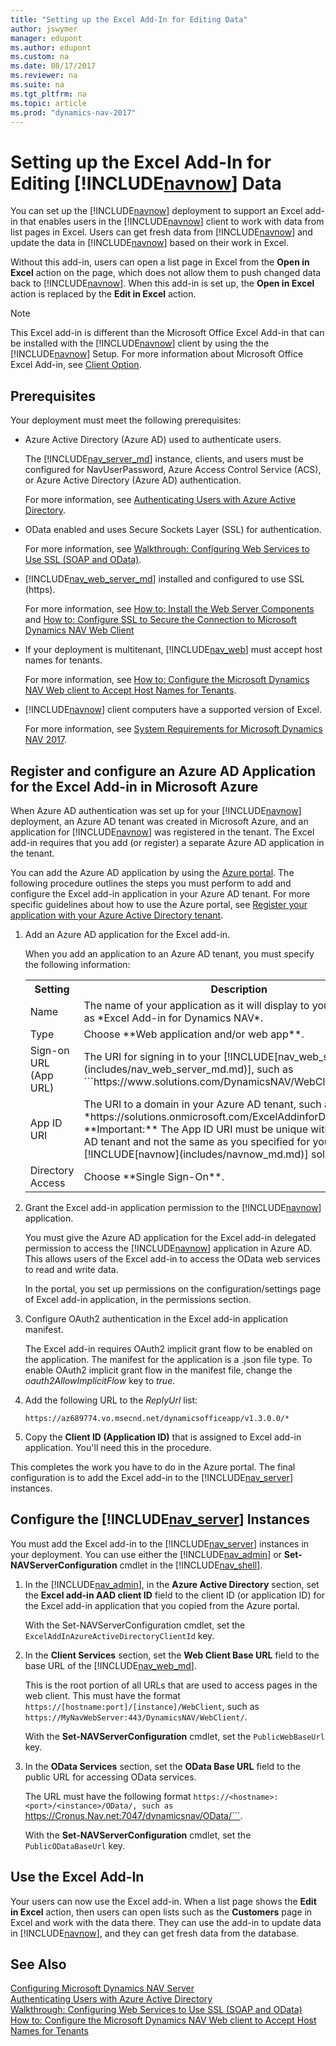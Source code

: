 ```yaml
---
title: "Setting up the Excel Add-In for Editing Data"
author: jswymer
manager: edupont
ms.author: edupont
ms.custom: na
ms.date: 08/17/2017
ms.reviewer: na
ms.suite: na
ms.tgt_pltfrm: na
ms.topic: article
ms.prod: "dynamics-nav-2017"
---
```

# Setting up the Excel Add-In for Editing [!INCLUDE[navnow](includes/navnow_md.md)] Data
You can set up the [!INCLUDE[navnow](includes/navnow_md.md)] deployment to support an Excel add-in that enables users in the [!INCLUDE[navnow](includes/navnow_md.md)] client to work with data from list pages in Excel. Users can get fresh data from [!INCLUDE[navnow](includes/navnow_md.md)] and update the data in [!INCLUDE[navnow](includes/navnow_md.md)] based on their work in Excel.

Without this add-in, users can open a list page in Excel from the **Open in Excel** action on the page, which does not allow them to push changed data back to [!INCLUDE[navnow](includes/navnow_md.md)]. When this add-in is set up, the **Open in Excel** action is replaced by the **Edit in Excel** action.

>[!NOTE]
>This Excel add-in is different than the Microsoft Office Excel Add-in that can be installed with  the [!INCLUDE[navnow](includes/navnow_md.md)] client by using the the [!INCLUDE[navnow](includes/navnow_md.md)] Setup. For more information about Microsoft Office Excel Add-in, see [Client Option](client-option.md).

## Prerequisites
Your deployment must meet the following prerequisites:

-   Azure Active Directory (Azure AD) used to authenticate users.

    The [!INCLUDE[nav_server_md](includes/nav_server_md.md)] instance, clients, and users must be configured for NavUserPassword, Azure Access Control Service (ACS), or Azure Active Directory (Azure AD) authentication.

    For more information, see [Authenticating Users with Azure Active Directory](Authenticating-Users-with-Azure-Active-Directory.md).  
-   OData enabled and uses Secure Sockets Layer (SSL) for authentication.

    For more information, see [Walkthrough: Configuring Web Services to Use SSL (SOAP and OData)](Walkthrough--Configuring-Web-Services-to-Use-SSL--SOAP-and-OData-.md).  

-   [!INCLUDE[nav_web_server_md](includes/nav_web_server_md.md)] installed and configured to use SSL (https).

    For more information, see [How to: Install the Web Server Components](How-to--Install-the-Web-Server-Components.md) and [How to: Configure SSL to Secure the Connection to Microsoft Dynamics NAV Web Client](How-to--Configure-SSL-to-Secure-the-Connection-to-Microsoft-Dynamics-NAV-Web-Client.md)

-   If your deployment is multitenant, [!INCLUDE[nav_web](includes/nav_web_md.md)] must accept host names for tenants.

    For more information, see [How to: Configure the Microsoft Dynamics NAV Web client to Accept Host Names for Tenants](How-to--Configure-the-Microsoft-Dynamics-NAV-Web-client-to-Accept-Host-Names-for-Tenants.md).  

- [!INCLUDE[navnow](includes/navnow_md.md)] client computers have a supported version of Excel.

    For more information, see [System Requirements for Microsoft Dynamics NAV 2017](System-Requirements-for-Microsoft-Dynamics-NAV.md#WebClient).

## Register and configure an Azure AD Application for the Excel Add-in in Microsoft Azure
When Azure AD authentication was set up for your [!INCLUDE[navnow](includes/navnow_md.md)] deployment, an Azure AD tenant was created in Microsoft Azure, and an application for [!INCLUDE[navnow](includes/navnow_md.md)] was registered in the tenant. The Excel add-in requires that you add (or register) a separate Azure AD application in the tenant.

You can add the Azure AD application by using the [Azure portal](http://go.microsoft.com/fwlink/?LinkID=317944). The following procedure outlines the steps you must perform to add and configure the Excel add-in application in your Azure AD tenant. For more specific guidelines about how to use the Azure portal, see [Register your application with your Azure Active Directory tenant](https://docs.microsoft.com/en-us/azure/active-directory/active-directory-app-registration).

1.  Add an Azure AD application for the Excel add-in.

    When you add an application to an Azure AD tenant, you must specify the following information:  

    <table>
    <tr>
    <th>Setting</th>
    <th>Description</th>
    </tr>
    <tr>
    <td>Name</td>
    <td>The name of your application as it will display to your users, such as *Excel Add-in for Dynamics NAV*.</td>
    </tr>
    <tr>
    <td>Type</td>
    <td>Choose **Web application and/or web app**.</td>
    </tr>
    <tr>
    <td>Sign-on URL (App URL)</td>
    <td>The URI for signing in to your [!INCLUDE[nav_web_server](includes/nav_web_server_md.md)], such as ```https://www.solutions.com/DynamicsNAV/WebClient/```.</td>
    </tr>
    <tr>
    <td>App ID URI</td>
    <td>The URI to a domain in your Azure AD tenant, such as *https://solutions.onmicrosoft.com/ExcelAddinforDynamicsNAV*. **Important:**  The App ID URI must be unique within the Azure AD tenant and not the same as you specified for your [!INCLUDE[navnow](includes/navnow_md.md)] solution.</td>
    </tr>
    <tr>
    <td>Directory Access</td>
    <td>Choose **Single Sign-On**.</td>
    </tr>
    </table>

2.  Grant the Excel add-in application permission to the [!INCLUDE[navnow](includes/navnow_md.md)] application.

    You must give the Azure AD application for the Excel add-in delegated permission to access the [!INCLUDE[navnow](includes/navnow_md.md)] application in Azure AD. This allows users of the Excel add-in to access the OData web services to read and write data.  

    In the portal, you set up permissions on the configuration/settings page of Excel add-in application, in the permissions section.  

3.  Configure OAuth2 authentication in the Excel add-in application manifest.

    The Excel add-in requires OAuth2 implicit grant flow to be enabled on the application. The manifest for the application is a .json file type. To enable OAuth2 implicit grant flow in the manifest file, change the *oauth2AllowImplicitFlow* key to *true*.

4. Add the following URL to the *ReplyUrl* list:

    ```  
    https://az689774.vo.msecnd.net/dynamicsofficeapp/v1.3.0.0/*
    ```  

5.  Copy the **Client ID (Application ID)** that is assigned to Excel add-in application. You'll need this in the procedure.

This completes the work you have to do in the Azure portal. The final configuration is to add the Excel add-in to the [!INCLUDE[nav_server](includes/nav_server_md.md)] instances.

## Configure the [!INCLUDE[nav_server](includes/nav_server_md.md)] Instances
You must add the Excel add-in to the [!INCLUDE[nav_server](includes/nav_server_md.md)] instances in your deployment. You can use either the [!INCLUDE[nav_admin](includes/nav_admin_md.md)] or **Set-NAVServerConfiguration** cmdlet in the [!INCLUDE[nav_shell](includes/nav_shell_md.md)].

1.  In the [!INCLUDE[nav_admin](includes/nav_admin_md.md)], in the **Azure Active Directory** section, set the **Excel add-in AAD client ID** field to the client ID (or application ID) for the Excel add-in application that you copied from the Azure portal.

    With the Set-NAVServerConfiguration cmdlet, set the ```ExcelAddInAzureActiveDirectoryClientId``` key.

2.  In the **Client Services** section, set the **Web Client Base URL** field to the base URL of the [!INCLUDE[nav_web_md](includes/nav_web_md.md)].

	This is the root portion of all URLs that are used to access pages in the web client. This must have the format ```https://[hostname:port]/[instance]/WebClient```, such as ```https://MyNavWebServer:443/DynamicsNAV/WebClient/```.

    With the **Set-NAVServerConfiguration** cmdlet, set the ```PublicWebBaseUrl``` key.

3.  In the **OData Services** section, set the **OData Base URL** field to the public URL for accessing OData services.

    The URL must have the following format ```https://<hostname>:<port>/<instance>/OData/, such as ```https://Cronus.Nav.net:7047/dynamicsnav/OData/```.

    With the **Set-NAVServerConfiguration** cmdlet, set the ```PublicODataBaseUrl``` key.

## Use the Excel Add-In
Your users can now use the Excel add-in. When a list page shows the **Edit in Excel** action, then users can open lists such as the **Customers** page in Excel and work with the data there. They can use the add-in to update data in [!INCLUDE[navnow](includes/navnow_md.md)], and they can get fresh data from the database.  

<!-- > [!NOTE]  
>  The pages that your users want to work on in Excel must be published as web services. -->

## See Also
[Configuring Microsoft Dynamics NAV Server](Configuring-Microsoft-Dynamics-NAV.md)  
[Authenticating Users with Azure Active Directory](Authenticating-Users-with-Azure-Active-Directory.md)  
[Walkthrough: Configuring Web Services to Use SSL (SOAP and OData)](Walkthrough--Configuring-Web-Services-to-Use-SSL--SOAP-and-OData-.md)  
[How to: Configure the Microsoft Dynamics NAV Web client to Accept Host Names for Tenants](How-to--Configure-the-Microsoft-Dynamics-NAV-Web-client-to-Accept-Host-Names-for-Tenants.md)  
